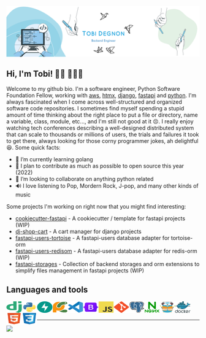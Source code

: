 ![](https://github.com/Tobi-De/Tobi-De/blob/master/img/cover.png?raw=true)

## Hi, I'm Tobi! 👋🏾 👨🏿‍💻

Welcome to my github bio. I'm a software engineer, Python Software Foundation Fellow, working with [aws](https://aws.amazon.com/fr/), [htmx](https://github.com/bigskysoftware/htmx), [django](https://github.com/django/django), [fastapi](https://github.com/tiangolo/fastapi) and [python](https://github.com/python). I'm always fascinated when I come across well-structured and organized software code repositories. I sometimes find myself spending a stupid amount of time thinking about the right place to put a file or directory, name a variable, class, module, etc..., and I'm still not good at it :persevere:. I really enjoy watching tech conferences describing a well-designed distributed system that can scale to thousands or millions of users, the trials and failures it took to get there, always looking for those corny programmer jokes, ah delightful :laughing:. Some quick facts:

- 🔭 I’m currently learning golang
- 🌱 I plan to contribute as much as possible to open source this year (2022)
- 👯 I’m looking to collaborate on anything python related
- 🔊 I love listening to Pop, Mordern Rock, J-pop, and many other kinds of music

Some projects I'm working on right now that you might find interesting:

- [cookiecutter-fastapi](https://github.com/tobi-de/cookiecutter-fastapi) - A cookiecutter / template for fastapi projects (WIP)
- [dj-shop-cart](https://github.com/tobi-de/dj-shop-cart) - A cart manager for django projects
- [fastapi-users-tortoise](https://github.com/tobi-de/fastapi-users-tortoise) -  A fastapi-users database adapter for tortoise-orm
- [fastapi-users-redisom](https://github.com/tobi-de/fastapi-users-redisom) -  A fastapi-users database adapter for redis-orm (WIP)
- [fastapi-storages](https://github.com/tobi-de/fastapi-storages) - Collection of backend storages and orm extensions to simplify files management in fastapi projects (WIP)

## Languages and tools

<img align="left" height="30" width="40" src="https://raw.githubusercontent.com/Tobi-De/Tobi-De/dc4939b2574edd5f2247aebc4a69b56ce9455035/img/django.svg">
<img align="left" height="30" width="40" src="https://raw.githubusercontent.com/devicons/devicon/master/icons/python/python-original.svg">
<img align="left" height="30" width="40" src="https://raw.githubusercontent.com/Tobi-De/Tobi-De/41438af7db7e2485b78a47644b2c57ce3d8fd17a/img/fastapi.svg">
<img align="left" height="30" width="40" src="https://raw.githubusercontent.com/devicons/devicon/master/icons/pycharm/pycharm-original.svg">
<img align="left" height="30" width="40" src="https://raw.githubusercontent.com/devicons/devicon/master/icons/vscode/vscode-original.svg">
<img align="left" height="30" width="40" src="https://raw.githubusercontent.com/devicons/devicon/master/icons/bootstrap/bootstrap-original.svg">
<img align="left" height="30" width="40" src="https://raw.githubusercontent.com/devicons/devicon/master/icons/javascript/javascript-original.svg">
<img align="left" height="30" width="40" src="https://raw.githubusercontent.com/devicons/devicon/master/icons/git/git-original.svg">
<img align="left" height="30" width="40" src="https://raw.githubusercontent.com/devicons/devicon/master/icons/postgresql/postgresql-original.svg">
<img align="left" height="30" width="40" src="https://raw.githubusercontent.com/Tobi-De/Tobi-De/d18409af79a9b19da87432d8b2db3e33d0e9ae7d/img/nginx.svg">
<img align="left" height="30" width="40" src="https://raw.githubusercontent.com/Tobi-De/Tobi-De/d18409af79a9b19da87432d8b2db3e33d0e9ae7d/img/traefik.svg">
<img align="left" height="30" width="40" src="https://raw.githubusercontent.com/Tobi-De/Tobi-De/8cf065d9008617b1cb9a58e6308bfbc665b605f9/img/docker.svg">
<img align="left" height="30" width="40" src="https://raw.githubusercontent.com/devicons/devicon/master/icons/html5/html5-original.svg">
<img align="left" height="30" width="40" src="https://raw.githubusercontent.com/devicons/devicon/master/icons/css3/css3-original.svg">
</br>
</br>

---

<img  height="180em"  src="https://github-readme-stats.tobi-de.vercel.app/api?username=Tobi-De&count_private=true&show_icons=true&hide_border=true&theme=dracula" />
